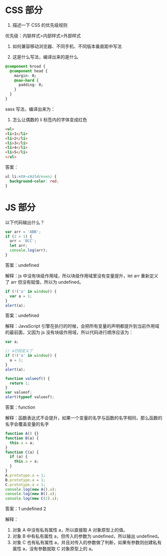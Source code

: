 # CSS 部分

1. 描述一下 CSS 的优先级规则

优先级：内联样式>内部样式>外部样式

1. 如何兼容移动浏览器、不同手机、不同版本垂直距中写法

2. 这是什么写法，编译出来的是什么

```css
@component broad {
  @component head {
    margin: 0;
    @nav-hard {
      padding: 0;
    }
  }
}
```

sass 写法，编译出来为：

1. 怎么让偶数的 li 标签内的字体变成红色

```html
<ul>
<li>1</li>
<li>2</li>
<li>3</li>
<li>4</li>
<li>5</li>
</ul>
```

答案：

```css
ul li:nth-child(even) {
  background-color: red;
}
```

# JS 部分

以下代码输出什么？

```javascript
var arr = 'ABB';
if (2 > 1) {
  arr = 'BCC';
  let arr;
  console.log(arr);
}
```

答案：undefined

解释：js 中没有块级作用域，所以块级作用域里没有变量提升，let arr 重新定义了 arr 但没有赋值，所以为 undefined。

```javascript
if (!('a' in window)) {
  var a = 1;
}
alert(a);
```

答案：undefined

解释：JavaScript 引擎在执行的时候，会把所有变量的声明都提升到当前作用域的最前面，又因为 js 没有块级作用域，所以代码进行顺序应该为：

```javascript
var a;

// a已经定义了
if (!('a' in window)) {
  a = 1;
}
alert(a);
```

```javascript
function valueof() {
  return 1;
}
var valueof;
alert(typeof valueof);
```

答案：function

解释：函数表达式不会提升，如果一个变量的名字与函数的名字相同，那么函数的名字会覆盖变量的名字

```javascript
function A() {}
function B(a) {
  this.a = a;
}
function C(a) {
  if (a) {
    this.a = a;
  }
}
A.prototype.a = 1;
B.prototype.a = 1;
C.prototype.a = 1;
console.log(new A().a);
console.log(new B().a);
console.log(new C(2).a);
```

答案：1 undefined 2

解释：

1. 对象 A 中没有私有属性 a，所以直接取 A 对象原型上的值。
2. 对象 B 中有私有属性 a，但传入的参数为 undefined，所以输出 undefined。
3. 对象 C 也有私有属性 a，并且对传入的参数做了判断，如果有参数则创建私有属性 a，没有参数就取 C 对象原型上的 a。
